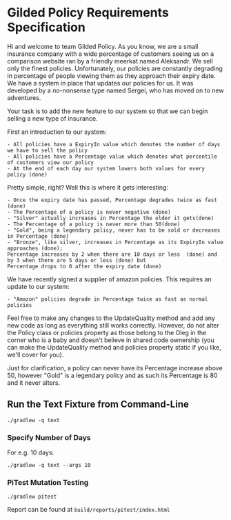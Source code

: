 # Gilded Policy Requirements Specification

Hi and welcome to team Gilded Policy. As you know, we are a small insurance company with a wide percentage of customers seeing us on
a comparison website ran by a friendly meerkat named Aleksandr. We sell only the finest policies.
Unfortunately, our policies are constantly degrading in percentage of people viewing them as they approach their expiry date.
We have a system in place that updates our policies for us. It was developed by a no-nonsense type named
Sergei, who has moved on to new adventures. 

Your task is to add the new feature to our system so that we can begin selling a new type of insurance.

First an introduction to our system:

	- All policies have a ExpiryIn value which denotes the number of days we have to sell the policy
	- All policies have a Percentage value which denotes what percentile of customers view our policy
	- At the end of each day our system lowers both values for every policy (done)

Pretty simple, right? Well this is where it gets interesting:

	- Once the expiry date has passed, Percentage degrades twice as fast (done)
	- The Percentage of a policy is never negative (done)
	- "Silver" actually increases in Percentage the older it gets(done)
	- The Percentage of a policy is never more than 50(done)
	- "Gold", being a legendary policy, never has to be sold or decreases in Percentage (done)
	- "Bronze", like silver, increases in Percentage as its ExpiryIn value approaches (done);
	Percentage increases by 2 when there are 10 days or less  (done) and by 3 when there are 5 days or less (done) but
	Percentage drops to 0 after the expiry date (done)

We have recently signed a supplier of amazon policies. This requires an update to our system:

	- "Amazon" policies degrade in Percentage twice as fast as normal policies

Feel free to make any changes to the UpdateQuality method and add any new code as long as everything
still works correctly. However, do not alter the Policy class or policies property as those belong to the
Oleg in the corner who is a baby and doesn't believe in shared code
ownership (you can make the UpdateQuality method and policies property static if you like, we'll cover
for you).

Just for clarification, a policy can never have its Percentage increase above 50, however "Gold" is a
legendary policy and as such its Percentage is 80 and it never alters.

## Run the Text Fixture from Command-Line

```
./gradlew -q text
```

### Specify Number of Days

For e.g. 10 days:

```
./gradlew -q text --args 10
```

### PiTest Mutation Testing

```
./gradlew pitest
```

Report can be found at `build/reports/pitest/index.html`